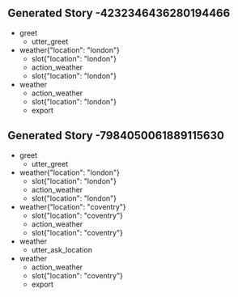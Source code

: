 ## Generated Story -4232346436280194466
* greet
    - utter_greet
* weather{"location": "london"}
    - slot{"location": "london"}
    - action_weather
    - slot{"location": "london"}
* weather
    - action_weather
    - slot{"location": "london"}
    - export
## Generated Story -7984050061889115630
* greet
    - utter_greet
* weather{"location": "london"}
    - slot{"location": "london"}
    - action_weather
    - slot{"location": "london"}
* weather{"location": "coventry"}
    - slot{"location": "coventry"}
    - action_weather
    - slot{"location": "coventry"}
* weather
    - utter_ask_location
* weather
    - action_weather
    - slot{"location": "coventry"}
    - export

